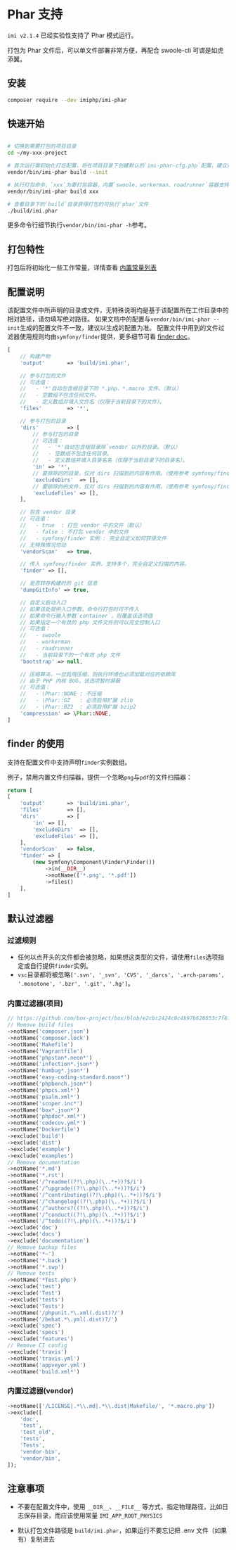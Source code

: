# Phar 支持

`imi v2.1.4` 已经实验性支持了 Phar 模式运行。

打包为 Phar 文件后，可以单文件部署非常方便，再配合 swoole-cli 可谓是如虎添翼。

## 安装

```bash
composer require --dev imiphp/imi-phar
```

## 快速开始

```bash

# 切换到需要打包的项目目录
cd ~/my-xxx-project

# 首次运行需初始化打包配置，将在项目目录下创建默认的`imi-phar-cfg.php`配置，建议把文件添加到代码仓库
vendor/bin/imi-phar build --init

# 执行打包命令，`xxx`为要打包容器，内置`swoole、workerman、roadrunner`容器支持，更多细节查看配置说明
vendor/bin/imi-phar build xxx

# 查看目录下的`build`目录获得打包的可执行`phar`文件
./build/imi.phar

```

更多命令行细节执行`vendor/bin/imi-phar -h`参考。

## 打包特性

打包后将初始化一些工作常量，详情查看 [内置常量列表](../../core/consts.html)

## 配置说明

该配置文件中所声明的目录或文件，无特殊说明均是基于该配置所在工作目录中的相对路径，请勿填写绝对路径。
如果文档中的配置与`vendor/bin/imi-phar --init`生成的配置文件不一致，建议以生成的配置为准。
配置文件中用到的文件过滤器使用规则均由`symfony/finder`提供，更多细节可看 [finder doc](https://symfony.com/doc/current/components/finder.html)。

```php
[
    // 构建产物
    'output'       => 'build/imi.phar',

    // 参与打包的文件
    // 可选值：
    //   - '*'自动包含根目录下的 *.php、*.macro 文件。（默认）
    //   - 空数组不包含任何文件。
    //   - 定义数组并填入文件名（仅限于当前目录下的文件）。
    'files'        => '*',

    // 参与打包的目录
    'dirs'         => [
        // 参与打包的目录
        // 可选值：
        //   - '*'自动包含根目录除`vendor`以外的目录。（默认）
        //   - 空数组不包含任何目录。
        //   - 定义数组并填入目录名名（仅限于当前目录下的目录名）。
        'in' => '*',
        // 要排除的的目录，仅对 dirs 扫描到的内容有作用。（使用参考 symfony/finder->exclude）
        'excludeDirs'  => [],
        // 要排除的的文件，仅对 dirs 扫描到的内容有作用。（使用参考 symfony/finder->notName）
        'excludeFiles' => [],
    ],

    // 包含 vendor 目录
    // 可选值：
    //   - true  : 打包 vendor 中的文件（默认）
    //   - false : 不打包 vendor 中的文件
    //   - symfony/finder 实例 : 完全自定义如何获得文件
    // 无特殊情况勿动
    'vendorScan'   => true,

    // 传入 symfony/finder 实例，支持多个，完全自定义扫描的内容。
    'finder' => [],

    // 是否转存构建时的 git 信息
    'dumpGitInfo' => true,

    // 自定义启动入口
    // 如果该处提供入口参数，命令行打包时可不传入
    // 如果命令行输入参数`container`，则覆盖该选项值
    // 如果指定一个有效的 php 文件文件则可以完全控制入口
    // 可选值：
    //   - swoole
    //   - workerman
    //   - roadrunner
    //   - 当前目录下的一个有效 php 文件
    'bootstrap' => null,

    // 压缩算法，一旦启用压缩，则执行环境也必须加载对应的依赖库
    // 由于 PHP 内核 BUG，该选项暂时屏蔽
    // 可选值：
    //   - \Phar::NONE : 不压缩
    //   - \Phar::GZ   : 必须启用扩展 zlib
    //   - \Phar::BZ2  : 必须启用扩展 bzip2
    'compression' => \Phar::NONE,
]
```

## finder 的使用

支持在配置文件中支持声明`finder`实例数组。

例子，禁用内置文件扫描器，提供一个忽略`png`与`pdf`的文件扫描器：

```php
return [
[
    'output'       => 'build/imi.phar',
    'files'        => [],
    'dirs'         => [
        'in' => [],
        'excludeDirs'  => [],
        'excludeFiles' => [],
    ],
    'vendorScan'   => false,
    'finder' => [
        (new Symfony\Component\Finder\Finder())
            ->in(__DIR__)
            ->notName(['*.png', '*.pdf'])
            ->files()
    ],
]
```

## 默认过滤器

### 过滤规则

- 任何以点开头的文件都会被忽略，如果想这类型的文件，请使用`files`选项指定或自行提供`finder`实例。
- `vsc`目录都将被忽略`['.svn', '_svn', 'CVS', '_darcs', '.arch-params', '.monotone', '.bzr', '.git', '.hg']`。

### 内置过滤器(项目)

```php
// https://github.com/box-project/box/blob/e2cbc2424c0c4b97b626653c7f8ff8029282b9aa/src/Configuration/Configuration.php#L1478
// Remove build files
->notName('composer.json')
->notName('composer.lock')
->notName('Makefile')
->notName('Vagrantfile')
->notName('phpstan*.neon*')
->notName('infection*.json*')
->notName('humbug*.json*')
->notName('easy-coding-standard.neon*')
->notName('phpbench.json*')
->notName('phpcs.xml*')
->notName('psalm.xml*')
->notName('scoper.inc*')
->notName('box*.json*')
->notName('phpdoc*.xml*')
->notName('codecov.yml*')
->notName('Dockerfile')
->exclude('build')
->exclude('dist')
->exclude('example')
->exclude('examples')
// Remove documentation
->notName('*.md')
->notName('*.rst')
->notName('/^readme((?!\.php)(\..*+))?$/i')
->notName('/^upgrade((?!\.php)(\..*+))?$/i')
->notName('/^contributing((?!\.php)(\..*+))?$/i')
->notName('/^changelog((?!\.php)(\..*+))?$/i')
->notName('/^authors?((?!\.php)(\..*+))?$/i')
->notName('/^conduct((?!\.php)(\..*+))?$/i')
->notName('/^todo((?!\.php)(\..*+))?$/i')
->exclude('doc')
->exclude('docs')
->exclude('documentation')
// Remove backup files
->notName('*~')
->notName('*.back')
->notName('*.swp')
// Remove tests
->notName('*Test.php')
->exclude('test')
->exclude('Test')
->exclude('tests')
->exclude('Tests')
->notName('/phpunit.*\.xml(.dist)?/')
->notName('/behat.*\.yml(.dist)?/')
->exclude('spec')
->exclude('specs')
->exclude('features')
// Remove CI config
->exclude('travis')
->notName('travis.yml')
->notName('appveyor.yml')
->notName('build.xml*')
```

### 内置过滤器(vendor)

```php
->notName(['/LICENSE|.*\\.md|.*\\.dist|Makefile/', '*.macro.php'])
->exclude([
    'doc',
    'test',
    'test_old',
    'tests',
    'Tests',
    'vendor-bin',
    'vendor/bin',
]);
```

## 注意事项

- 不要在配置文件中，使用 `__DIR__`、`__FILE__` 等方式，指定物理路径，比如日志保存目录，而应该使用常量 `IMI_APP_ROOT_PHYSICS`

- 默认打包文件路径是 `build/imi.phar`，如果运行不要忘记把 .env 文件（如果有）复制进去
